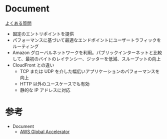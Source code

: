 # Document

[よくある質問](https://aws.amazon.com/jp/global-accelerator/faqs/)

* 固定のエントリポイントを提供
* パフォーマンスに基づいて最適なエンドポイントにユーザートラフィックをルーティング
* Amazon グローバルネットワークを利用。パブリックインターネットと比較して、最初のバイトのレイテンシー、ジッターを低減、スループットの向上
* CloudFront との違い
  * TCP または UDP を介した幅広いアプリケーションのパフォーマンスを向上
  * HTTP 以外のユースケースでも有効
  * 静的な IP アドレスに対応



# 参考

* Document
  * [AWS Global Accelerator](https://docs.aws.amazon.com/ja_jp/global-accelerator/latest/dg/what-is-global-accelerator.html)


